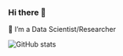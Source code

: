 ### Hi there 👋

🔭 I’m a Data Scientist/Researcher

![GitHub stats](https://github-readme-stats.vercel.app/api?username=DulakshiV&theme=vue&show_icons=true&count_private=true&hide=contribs)
<!--
**DulakshiV/DulakshiV** is a ✨ _special_ ✨ repository because its `README.md` (this file) appears on your GitHub profile.

Here are some ideas to get you started:

- 🔭 I’m currently working on ...
- 🌱 I’m currently learning ...
- 👯 I’m looking to collaborate on ...
- 🤔 I’m looking for help with ...
- 💬 Ask me about ...
- 📫 How to reach me: ...
- 😄 Pronouns: ...
- ⚡ Fun fact: ...
-->

